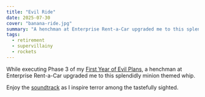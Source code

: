 ```yaml
---
title: "Evil Ride"
date: 2025-07-30
cover: "banana-ride.jpg"
summary: "A henchman at Enterprise Rent-a-Car upgraded me to this splendidly minion themed whip."
tags:
  - retirement
  - supervillainy
  - rockets
---
```


While executing Phase 3 of my [First Year of Evil Plans](../plans/index.md), a henchman at Enterprise Rent-a-Car upgraded me to this splendidly minion themed whip. 

Enjoy the [soundtrack](https://open.spotify.com/playlist/0RtYyanHsO70PxBJS6rcSE) as I inspire terror among the tastefully sighted. 


